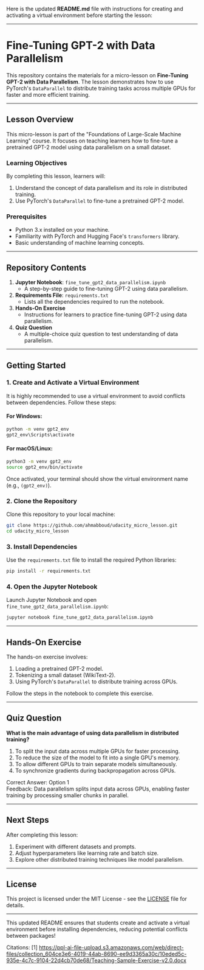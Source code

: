 Here is the updated **README.md** file with instructions for creating and activating a virtual environment before starting the lesson:

---

# Fine-Tuning GPT-2 with Data Parallelism

This repository contains the materials for a micro-lesson on **Fine-Tuning GPT-2 with Data Parallelism**. The lesson demonstrates how to use PyTorch's `DataParallel` to distribute training tasks across multiple GPUs for faster and more efficient training.

---

## Lesson Overview

This micro-lesson is part of the "Foundations of Large-Scale Machine Learning" course. It focuses on teaching learners how to fine-tune a pretrained GPT-2 model using data parallelism on a small dataset.

### Learning Objectives
By completing this lesson, learners will:
1. Understand the concept of data parallelism and its role in distributed training.
2. Use PyTorch's `DataParallel` to fine-tune a pretrained GPT-2 model.

### Prerequisites
- Python 3.x installed on your machine.
- Familiarity with PyTorch and Hugging Face's `transformers` library.
- Basic understanding of machine learning concepts.

---

## Repository Contents

1. **Jupyter Notebook**: `fine_tune_gpt2_data_parallelism.ipynb`
   - A step-by-step guide to fine-tuning GPT-2 using data parallelism.
2. **Requirements File**: `requirements.txt`
   - Lists all the dependencies required to run the notebook.
3. **Hands-On Exercise**
   - Instructions for learners to practice fine-tuning GPT-2 using data parallelism.
4. **Quiz Question**
   - A multiple-choice quiz question to test understanding of data parallelism.

---

## Getting Started

### 1. Create and Activate a Virtual Environment
It is highly recommended to use a virtual environment to avoid conflicts between dependencies. Follow these steps:

#### For Windows:
```bash
python -m venv gpt2_env
gpt2_env\Scripts\activate
```

#### For macOS/Linux:
```bash
python3 -m venv gpt2_env
source gpt2_env/bin/activate
```

Once activated, your terminal should show the virtual environment name (e.g., `(gpt2_env)`).

### 2. Clone the Repository
Clone this repository to your local machine:
```bash
git clone https://github.com/ahmabboud/udacity_micro_lesson.git
cd udacity_micro_lesson
```

### 3. Install Dependencies
Use the `requirements.txt` file to install the required Python libraries:
```bash
pip install -r requirements.txt
```

### 4. Open the Jupyter Notebook
Launch Jupyter Notebook and open `fine_tune_gpt2_data_parallelism.ipynb`:
```bash
jupyter notebook fine_tune_gpt2_data_parallelism.ipynb
```

---

## Hands-On Exercise

The hands-on exercise involves:
1. Loading a pretrained GPT-2 model.
2. Tokenizing a small dataset (WikiText-2).
3. Using PyTorch's `DataParallel` to distribute training across GPUs.

Follow the steps in the notebook to complete this exercise.

---

## Quiz Question

**What is the main advantage of using data parallelism in distributed training?**

1. To split the input data across multiple GPUs for faster processing.
2. To reduce the size of the model to fit into a single GPU's memory.
3. To allow different GPUs to train separate models simultaneously.
4. To synchronize gradients during backpropagation across GPUs.

Correct Answer: Option 1  
Feedback: Data parallelism splits input data across GPUs, enabling faster training by processing smaller chunks in parallel.

---

## Next Steps

After completing this lesson:
1. Experiment with different datasets and prompts.
2. Adjust hyperparameters like learning rate and batch size.
3. Explore other distributed training techniques like model parallelism.

---

## License

This project is licensed under the MIT License - see the [LICENSE](LICENSE) file for details.

---

This updated README ensures that students create and activate a virtual environment before installing dependencies, reducing potential conflicts between packages!

Citations:
[1] https://ppl-ai-file-upload.s3.amazonaws.com/web/direct-files/collection_604ce3e6-4019-44ab-8690-ee9d3365a30c/10eded5c-935e-4c7c-9104-22d4cb70de68/Teaching-Sample-Exercise-v2.0.docx